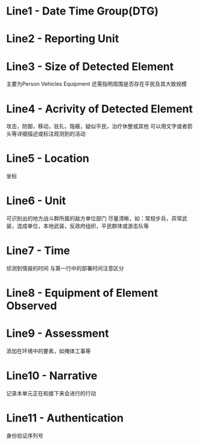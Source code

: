 # Line1 - Date Time Group(DTG)
# Line2 - Reporting Unit
# Line3 - Size of Detected Element
主要为Person Vehicles Equipment
还需指明周围是否存在平民及其大致规模
# Line4 - Acrivity of Detected Element
攻击，防御，移动，驻扎，隐蔽，疑似平民，治疗休整或其他
可以用文字或者箭头等详细描述或标注观测到的活动
# Line5 - Location
坐标
# Line6 - Unit
可识别出的地方战斗群所属的敌方单位部门
尽量清晰，如：常规步兵，异常武装，混成单位，本地武装，反政府组织，平民群体或游击队等
# Line7 - Time
侦测到情报的时间 与第一行中的部署时间注意区分
# Line8 - Equipment of Element Observed
# Line9 - Assessment
添加在环境中的要素，如掩体工事等
# Line10 - Narrative
记录本单元正在和接下来会进行的行动
# Line11 - Authentication
身份验证序列号